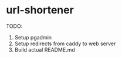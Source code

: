 # url-shortener

TODO:
1) Setup pgadmin
2) Setup redirects from caddy to web server
3) Build actual README.md